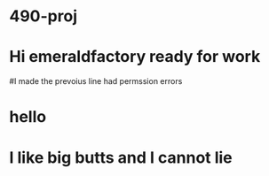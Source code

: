 # 490-proj
# Hi emeraldfactory ready for work
#I made the prevoius line had permssion errors
# hello
# I like big butts and I cannot lie
